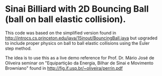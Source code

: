 # Sinai Billiard with 2D Bouncing Ball (ball on ball elastic collision).
This code was based on the simplified version found in http://introcs.cs.princeton.edu/java/15inout/BouncingBall.java but 
upgraded to include proper physics on ball to ball elastic collisions using the Euler step method.

The idea is to use this as a live demo reference for Prof. Dr. Mário José de Oliveira seminar on 
"Equipartição da Energia, Bilhar de Sinai e Movimento Browniano" found in http://fig.if.usp.br/~oliveira/perrin.pdf

